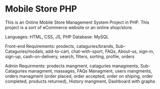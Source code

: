 # Mobile Store PHP
This is an Online Mobile Store Management System Project in PHP. This project is a sort of eCommerce website or an online shop/store.

Languages: HTML, CSS, JS, PHP
Database: MySQL

Front-end Requirements: 
prodects, cataguries/brands, Sub-Cataguries/modals, add-to-cart, chat-with-sport, FAQs, About-us, sign-in, sign-up, cash-on-delivery, search, filters, sorting, profile, orders

Admin Requirments:
prodects mangment, cataguries managments, Sub-Cataguries managment, massages, FAQs Managment, users mangments, orders managment (order placed, order accepted, order on shiping, order completed, products returned), History mangment, Dashboard with graphs
